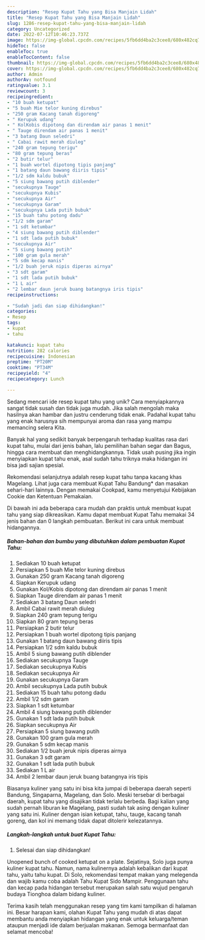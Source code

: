 ```yaml
---
description: "Resep Kupat Tahu yang Bisa Manjain Lidah"
title: "Resep Kupat Tahu yang Bisa Manjain Lidah"
slug: 1286-resep-kupat-tahu-yang-bisa-manjain-lidah
category: Uncategorized
date: 2022-07-12T10:46:23.737Z
image: https://img-global.cpcdn.com/recipes/5fb6dd4ba2c3cee8/680x482cq70/kupat-tahu-foto-resep-utama.jpg
hideToc: false
enableToc: true
enableTocContent: false
thumbnail: https://img-global.cpcdn.com/recipes/5fb6dd4ba2c3cee8/680x482cq70/kupat-tahu-foto-resep-utama.jpg
cover: https://img-global.cpcdn.com/recipes/5fb6dd4ba2c3cee8/680x482cq70/kupat-tahu-foto-resep-utama.jpg
author: Admin
authorAv: notfound
ratingvalue: 3.1
reviewcount: 3
recipeingredient:
- "10 buah ketupat"
- "5 buah Mie telor kuning direbus"
- "250 gram Kacang tanah digoreng"
- " Kerupuk udang"
- " KolKobis dipotong dan direndam air panas 1 menit"
- " Tauge direndam air panas 1 menit"
- "3 batang Daun seledri"
- " Cabai rawit merah diuleg"
- "240 gram tepung terigu"
- "80 gram tepung beras"
- "2 butir telur"
- "1 buah wortel dipotong tipis panjang"
- "1 batang daun bawang diiris tipis"
- "1/2 sdm kaldu bubuk"
- "5 siung bawang putih diblender"
- "secukupnya Tauge"
- "secukupnya Kubis"
- "secukupnya Air"
- "secukupnya Garam"
- "secukupnya Lada putih bubuk"
- "15 buah tahu potong dadu"
- "1/2 sdm garam"
- "1 sdt ketumbar"
- "4 siung bawang putih diblender"
- "1 sdt lada putih bubuk"
- "secukupnya Air"
- "5 siung bawang putih"
- "100 gram gula merah"
- "5 sdm kecap manis"
- "1/2 buah jeruk nipis diperas airnya"
- "3 sdt garam"
- "1 sdt lada putih bubuk"
- "1 L air"
- "2 lembar daun jeruk buang batangnya iris tipis"
recipeinstructions:

- "Sudah jadi dan siap dihidangkan!"
categories:
- Resep
tags:
- kupat
- tahu

katakunci: kupat tahu 
nutrition: 282 calories
recipecuisine: Indonesian
preptime: "PT20M"
cooktime: "PT34M"
recipeyield: "4"
recipecategory: Lunch

---
```





Sedang mencari ide resep kupat tahu yang unik? Cara menyiapkannya sangat tidak susah dan tidak juga mudah. Jika salah mengolah maka hasilnya akan hambar dan justru cenderung tidak enak. Padahal kupat tahu yang enak harusnya sih mempunyai aroma dan rasa yang mampu memancing selera Kita.





Banyak hal yang sedikit banyak berpengaruh terhadap kualitas rasa dari kupat tahu, mulai dari jenis bahan, lalu pemilihan bahan segar dan Bagus, hingga cara membuat dan menghidangkannya. Tidak usah pusing jika ingin menyiapkan kupat tahu enak,      asal sudah tahu triknya maka hidangan ini bisa jadi sajian spesial.














Rekomendasi selanjutnya adalah resep kupat tahu tanpa kacang khas Magelang. Lihat juga cara membuat Kupat Tahu Bandung* dan masakan sehari-hari lainnya. Dengan memakai Cookpad, kamu menyetujui Kebijakan Cookie dan Ketentuan Pemakaian.






Di bawah ini ada beberapa cara mudah dan praktis untuk membuat kupat tahu yang siap dikreasikan. Kamu dapat membuat Kupat Tahu memakai 34 jenis bahan dan 0 langkah pembuatan. Berikut ini cara untuk membuat hidangannya.

<!--inarticleads1-->

##### Bahan-bahan dan bumbu yang dibutuhkan dalam pembuatan Kupat Tahu:

1. Sediakan 10 buah ketupat
1. Persiapkan 5 buah Mie telor kuning direbus
1. Gunakan 250 gram Kacang tanah digoreng
1. Siapkan  Kerupuk udang
1. Gunakan  Kol/Kobis dipotong dan direndam air panas 1 menit
1. Siapkan  Tauge direndam air panas 1 menit
1. Sediakan 3 batang Daun seledri
1. Ambil  Cabai rawit merah diuleg
1. Siapkan 240 gram tepung terigu
1. Siapkan 80 gram tepung beras
1. Persiapkan 2 butir telur
1. Persiapkan 1 buah wortel dipotong tipis panjang
1. Gunakan 1 batang daun bawang diiris tipis
1. Persiapkan 1/2 sdm kaldu bubuk
1. Ambil 5 siung bawang putih diblender
1. Sediakan secukupnya Tauge
1. Sediakan secukupnya Kubis
1. Sediakan secukupnya Air
1. Gunakan secukupnya Garam
1. Ambil secukupnya Lada putih bubuk
1. Sediakan 15 buah tahu potong dadu
1. Ambil 1/2 sdm garam
1. Siapkan 1 sdt ketumbar
1. Ambil 4 siung bawang putih diblender
1. Gunakan 1 sdt lada putih bubuk
1. Siapkan secukupnya Air
1. Persiapkan 5 siung bawang putih
1. Gunakan 100 gram gula merah
1. Gunakan 5 sdm kecap manis
1. Sediakan 1/2 buah jeruk nipis diperas airnya
1. Gunakan 3 sdt garam
1. Gunakan 1 sdt lada putih bubuk
1. Sediakan 1 L air
1. Ambil 2 lembar daun jeruk buang batangnya iris tipis


Biasanya kuliner yang satu ini bisa kita jumpai di beberapa daerah seperti Bandung, Singaparna, Magelang, dan Solo. Meski tersebar di berbagai daerah, kupat tahu yang disajikan tidak terlalu berbeda. Bagi kalian yang sudah pernah liburan ke Magelang, pasti sudah tak asing dengan kuliner yang satu ini. Kuliner dengan isian ketupat, tahu, tauge, kacang tanah goreng, dan kol ini memang tidak dapat ditolerir kelezatannya. 

<!--inarticleads2-->

##### Langkah-langkah untuk buat Kupat Tahu:


1. Selesai dan siap dihidangkan!

Unopened bunch of cooked ketupat on a plate. Sejatinya, Solo juga punya kuliner kupat tahu. Namun, nama kulinernya adalah kebalikan dari kupat tahu, yaitu tahu kupat. Di Solo, rekomendasi tempat makan yang melegenda dan wajib kamu coba adalah Tahu Kupat Sido Mampir. Penggunaan tahu dan kecap pada hidangan tersebut merupakan salah satu wujud pengaruh budaya Tionghoa dalam bidang kuliner. 

Terima kasih telah menggunakan resep yang tim kami tampilkan di halaman ini. Besar harapan kami, olahan Kupat Tahu yang mudah di atas dapat membantu anda menyiapkan hidangan yang enak untuk keluarga/teman ataupun menjadi ide dalam berjualan makanan. Semoga bermanfaat dan selamat mencoba!
